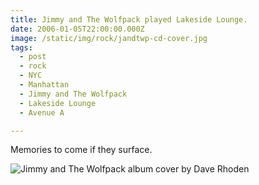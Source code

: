 ```yaml
---
title: Jimmy and The Wolfpack played Lakeside Lounge.
date: 2006-01-05T22:00:00.000Z
image: /static/img/rock/jandtwp-cd-cover.jpg
tags:
  - post
  - rock
  - NYC
  - Manhattan
  - Jimmy and The Wolfpack
  - Lakeside Lounge
  - Avenue A

---
```


Memories to come if they surface.

![Jimmy and The Wolfpack album cover by Dave Rhoden](/static/img/rock/jandtwp-cd-cover.jpg)